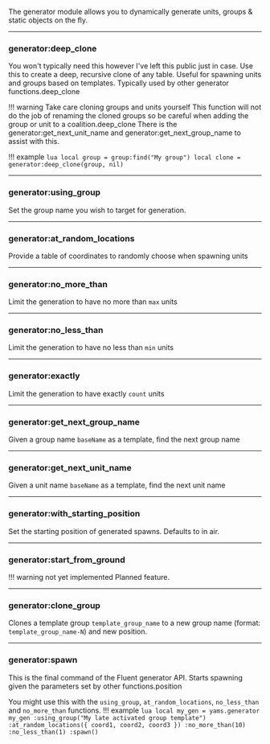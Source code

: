 The generator module allows you to dynamically generate units, groups & static objects on the fly.

***

### generator:deep_clone


You won't typically need this however I've left this public just in case. Use this to create a deep, recursive clone of any table.
Useful for spawning units and groups based on templates. Typically used by other generator functions.deep_clone

!!! warning Take care cloning groups and units yourself
    This function will not do the job of renaming the cloned groups so be careful when adding the group or unit to a coalition.deep_clone
    There is the generator:get_next_unit_name and generator:get_next_group_name to assist with this.

!!! example
    ```lua
    local group = group:find("My group")
    local clone = generator:deep_clone(group, nil)
    ```

***

### generator:using_group

Set the group name you wish to target for generation.

***

### generator:at_random_locations

Provide a table of coordinates to randomly choose when spawning units

***

### generator:no_more_than

Limit the generation to have no more than `max` units

***

### generator:no_less_than

Limit the generation to have no less than `min` units

***

### generator:exactly

Limit the generation to have exactly `count` units

***

### generator:get_next_group_name

Given a group name `baseName` as a template, find the next group name

***

### generator:get_next_unit_name

Given a unit name `baseName` as a template, find the next unit name

***

### generator:with_starting_position

Set the starting position of generated spawns. Defaults to in air.

***

### generator:start_from_ground


!!! warning not yet implemented
    Planned feature.

***

### generator:clone_group

Clones a template group `template_group_name` to a new group name (format: `template_group_name-N`) and new position.



***

### generator:spawn

This is the final command of the Fluent generator API. Starts spawning given the parameters set by other functions.position

You might use this with the `using_group`, `at_random_locations`, `no_less_than` and `no_more_than` functions.
!!! example
    ```lua
    local my_gen = yams.generator
    my_gen
        :using_group("My late activated group template")
        :at_random_locations({ coord1, coord2, coord3 })
        :no_more_than(10)
        :no_less_than(1)
        :spawn()
    ```
